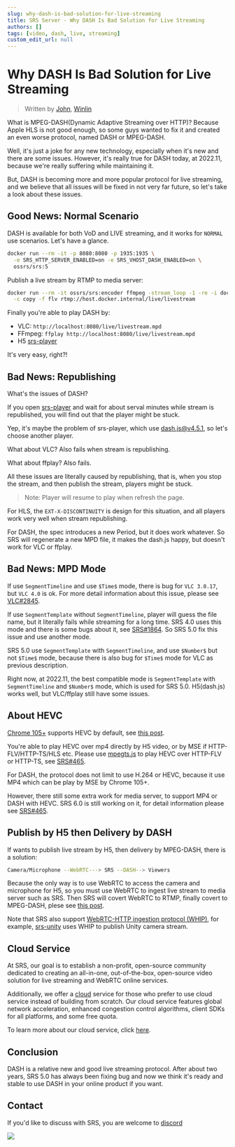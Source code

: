 ```yaml
---
slug: why-dash-is-bad-solution-for-live-streaming
title: SRS Server - Why DASH Is Bad Solution for Live Streaming
authors: []
tags: [video, dash, live, streaming]
custom_edit_url: null
---
```


# Why DASH Is Bad Solution for Live Streaming

> Written by [John](https://github.com/xiaozhihong), [Winlin](https://github.com/winlinvip)

What is MPEG-DASH(Dynamic Adaptive Streaming over HTTP)? Because Apple HLS is not good enough, so some guys wanted to 
fix it and created an even worse protocol, named DASH or MPEG-DASH.

Well, it's just a joke for any new technology, especially when it's new and there are some issues. However, it's really
true for DASH today, at 2022.11, because we're really suffering while maintaining it.

But, DASH is becoming more and more popular protocol for live streaming, and we believe that all issues will be fixed 
in not very far future, so let's take a look about these issues.

<!--truncate-->

## Good News: Normal Scenario

DASH is available for both VoD and LIVE streaming, and it works for `NORMAL` use scenarios. Let's have a glance.

```bash
docker run --rm -it -p 8080:8080 -p 1935:1935 \
  -e SRS_HTTP_SERVER_ENABLED=on -e SRS_VHOST_DASH_ENABLED=on \
  ossrs/srs:5
```

Publish a live stream by RTMP to media server:

```bash
docker run --rm -it ossrs/srs:encoder ffmpeg -stream_loop -1 -re -i doc/source.flv \
  -c copy -f flv rtmp://host.docker.internal/live/livestream
```

Finally you're able to play DASH by:

* VLC: `http://localhost:8080/live/livestream.mpd`
* FFmpeg: `ffplay http://localhost:8080/live/livestream.mpd`
* H5 [srs-player](http://localhost:8080/players/srs_player.html?stream=livestream.mpd&autostart=true)

It's very easy, right?!

## Bad News: Republishing

What's the issues of DASH?

If you open [srs-player](http://localhost:8080/players/srs_player.html?stream=livestream.mpd&autostart=true) and wait 
for about serval minutes while stream is republished, you will find out that the player might be stuck.

Yep, it's maybe the problem of srs-player, which use [dash.js@v4.5.1](https://github.com/Dash-Industry-Forum/dash.js), 
so let's choose another player.

What about VLC? Also fails when stream is republishing.

What about ffplay? Also fails.

All these issues are literally caused by republishing, that is, when you stop the stream, and then publish the stream, 
players might be stuck.

> Note: Player will resume to play when refresh the page.

For HLS, the `EXT-X-DISCONTINUITY` is design for this situation, and all players work very well when stream republishing.

For DASH, the spec introduces a new Period, but it does work whatever. So SRS will regenerate a new MPD file, it makes
the dash.js happy, but doesn't work for VLC or ffplay.

## Bad News: MPD Mode

If use `SegmentTimeline` and use `$Time$` mode, there is bug for `VLC 3.0.17`, but `VLC 4.0` is ok. For more detail 
information about this issue, please see [VLC#2845](https://code.videolan.org/videolan/vlc/-/merge_requests/2845).

If use `SegmentTemplate` without `SegmentTimeline`, player will guess the file name, but it literally fails while 
streaming for a long time. SRS 4.0 uses this mode and there is some bugs about it, see [SRS#1864](https://github.com/ossrs/srs/issues/1864).
So SRS 5.0 fix this issue and use another mode.

SRS 5.0 use `SegmentTemplate` with `SegmentTimeline`, and use `$Number$` but not `$Time$` mode, because there is also 
bug for `$Time$` mode for VLC as previous description.

Right now, at 2022.11, the best compatible mode is `SegmentTemplate` with `SegmentTimeline` and `$Number$` mode, which
is used for SRS 5.0. H5(dash.js) works well, but VLC/ffplay still have some issues.

## About HEVC

[Chrome 105+](https://caniuse.com/?search=HEVC) supports HEVC by default, see [this post](https://zhuanlan.zhihu.com/p/541082191).

You're able to play HEVC over mp4 directly by H5 video, or by MSE if HTTP-FLV/HTTP-TS/HLS etc. Please use [mpegts.js](https://github.com/xqq/mpegts.js) 
to play HEVC over HTTP-FLV or HTTP-TS, see [SRS#465](https://github.com/ossrs/srs/issues/465#usage).

For DASH, the protocol does not limit to use H.264 or HEVC, because it use MP4 which can be play by MSE by Chrome 105+.

However, there still some extra work for media server, to support MP4 or DASH with HEVC. SRS 6.0 is still working on it,
for detail information please see [SRS#465](https://github.com/ossrs/srs/issues/465#status-of-hevc-in-srs).

## Publish by H5 then Delivery by DASH

If wants to publish live stream by H5, then delivery by MPEG-DASH, there is a solution:

```bash
Camera/Microphone --WebRTC---> SRS --DASH--> Viewers
```

Because the only way is to use WebRTC to access the camera and microphone for H5, so you must use WebRTC to ingest live
stream to media server such as SRS. Then SRS will covert WebRTC to RTMP, finally covert to MPEG-DASH, plese see [this post](/docs/v5/doc/getting-started#webrtc-for-live-streaming).

Note that SRS also support [WebRTC-HTTP ingestion protocol (WHIP)](https://datatracker.ietf.org/doc/draft-ietf-wish-whip/),
for example, [srs-unity](https://github.com/ossrs/srs-unity) uses WHIP to publish Unity camera stream.

## Cloud Service

At SRS, our goal is to establish a non-profit, open-source community dedicated to creating an all-in-one, 
out-of-the-box, open-source video solution for live streaming and WebRTC online services.

Additionally, we offer a [cloud](/cloud) service for those who prefer to use cloud service instead of building from 
scratch. Our cloud service features global network acceleration, enhanced congestion control algorithms, 
client SDKs for all platforms, and some free quota.

To learn more about our cloud service, click [here](/docs/v6/doc/cloud).

## Conclusion

DASH is a relative new and good live streaming protocol. After about two years, SRS 5.0 has always been fixing bug and 
now we think it's ready and stable to use DASH in your online product if you want.

## Contact

If you'd like to discuss with SRS, you are welcome to [discord](https://discord.gg/yZ4BnPmHAd)

![](https://ossrs.io/gif/v1/sls.gif?site=ossrs.io&path=/lts/blog-en/2022-11-25-DASH-Issues)

